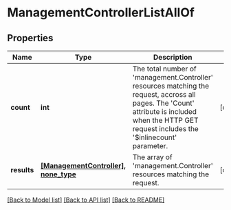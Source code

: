 # ManagementControllerListAllOf

## Properties
Name | Type | Description | Notes
------------ | ------------- | ------------- | -------------
**count** | **int** | The total number of &#39;management.Controller&#39; resources matching the request, accross all pages. The &#39;Count&#39; attribute is included when the HTTP GET request includes the &#39;$inlinecount&#39; parameter. | [optional] 
**results** | [**[ManagementController], none_type**](ManagementController.md) | The array of &#39;management.Controller&#39; resources matching the request. | [optional] 

[[Back to Model list]](../README.md#documentation-for-models) [[Back to API list]](../README.md#documentation-for-api-endpoints) [[Back to README]](../README.md)


